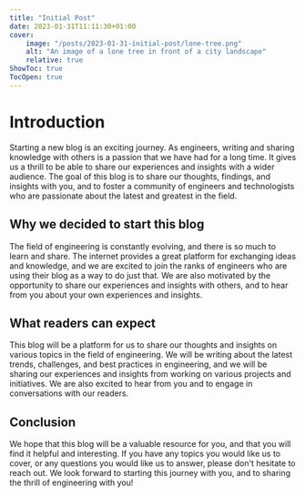 ```yaml
---
title: "Initial Post"
date: 2023-01-31T11:11:30+01:00
cover:
    image: "/posts/2023-01-31-initial-post/lone-tree.png"
    alt: "An image of a lone tree in front of a city landscape"
    relative: true
ShowToc: true
TocOpen: true
---
```


# Introduction
Starting a new blog is an exciting journey. As engineers, writing and sharing knowledge with others is a passion that we have had for a long time. It gives us a thrill to be able to share our experiences and insights with a wider audience. The goal of this blog is to share our thoughts, findings, and insights with you, and to foster a community of engineers and technologists who are passionate about the latest and greatest in the field.

## Why we decided to start this blog
The field of engineering is constantly evolving, and there is so much to learn and share. The internet provides a great platform for exchanging ideas and knowledge, and we are excited to join the ranks of engineers who are using their blog as a way to do just that. We are also motivated by the opportunity to share our experiences and insights with others, and to hear from you about your own experiences and insights.

## What readers can expect
This blog will be a platform for us to share our thoughts and insights on various topics in the field of engineering. We will be writing about the latest trends, challenges, and best practices in engineering, and we will be sharing our experiences and insights from working on various projects and initiatives. We are also excited to hear from you and to engage in conversations with our readers.

## Conclusion
We hope that this blog will be a valuable resource for you, and that you will find it helpful and interesting. If you have any topics you would like us to cover, or any questions you would like us to answer, please don't hesitate to reach out. We look forward to starting this journey with you, and to sharing the thrill of engineering with you!



